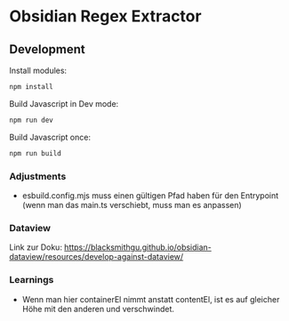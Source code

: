 # Obsidian Regex Extractor

## Development

Install modules:
```bash
npm install
```

Build Javascript in Dev mode:
```bash
npm run dev
```

Build Javascript once:
```bash
npm run build
```

### Adjustments
- esbuild.config.mjs muss einen gültigen Pfad haben für den Entrypoint (wenn man das main.ts verschiebt, muss man es anpassen)

### Dataview

Link zur Doku: https://blacksmithgu.github.io/obsidian-dataview/resources/develop-against-dataview/

### Learnings
- Wenn man hier containerEl nimmt anstatt contentEl, ist es auf gleicher Höhe mit den anderen und verschwindet.